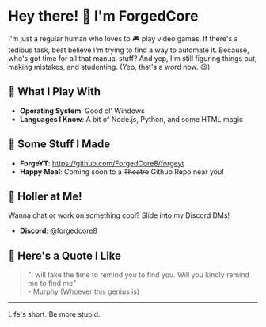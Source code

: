 # Hey there! 👋 I'm ForgedCore

I'm just a regular human who loves to 🎮 play video games. If there's a tedious task, best believe I'm trying to find a way to automate it. Because, who's got time for all that manual stuff? And yep, I'm still figuring things out, making mistakes, and studenting. (Yep, that's a word now. 😉)

## 💼 What I Play With
- **Operating System**: Good ol' Windows
- **Languages I Know**: A bit of Node.js, Python, and some HTML magic

## 🎈 Some Stuff I Made
- **ForgeYT**: https://github.com/ForgedCore8/forgeyt
- **Happy Meal**: Coming soon to a ~~Theatre~~ Github Repo near you!

## 📣 Holler at Me!
Wanna chat or work on something cool? Slide into my Discord DMs!
- **Discord**: @forgedcore8

## 🍪 Here's a Quote I Like
> "I will take the time to remind you to find you. Will you kindly remind me to find me"  
> \- Murphy (Whoever this genius is)

---

Life's short. Be more stupid.
